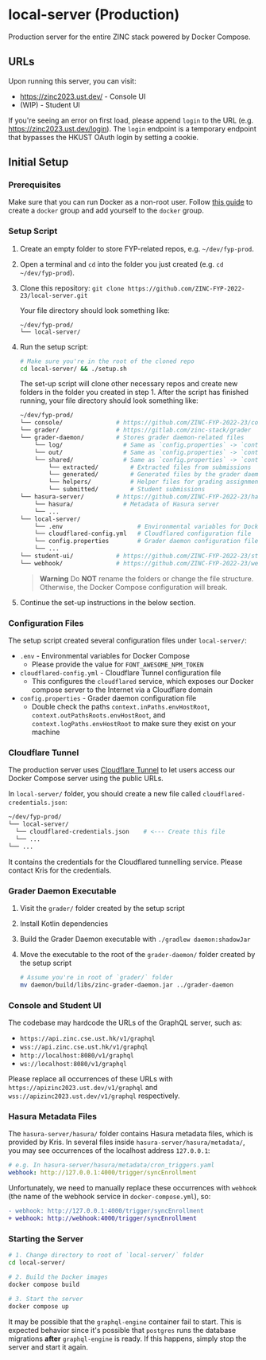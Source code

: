 # local-server (Production)

Production server for the entire ZINC stack powered by Docker Compose.

## URLs

Upon running this server, you can visit:

- https://zinc2023.ust.dev/ - Console UI
- (WIP) - Student UI

If you're seeing an error on first load, please append `login` to the URL (e.g. https://zinc2023.ust.dev/login). The `login` endpoint is a temporary endpoint that bypasses the HKUST OAuth login by setting a cookie.

## Initial Setup

### Prerequisites

Make sure that you can run Docker as a non-root user. Follow [this guide](https://docs.docker.com/engine/install/linux-postinstall/#manage-docker-as-a-non-root-user) to create a `docker` group and add yourself to the `docker` group.

### Setup Script

1. Create an empty folder to store FYP-related repos, e.g. `~/dev/fyp-prod`.
2. Open a terminal and `cd` into the folder you just created (e.g. `cd ~/dev/fyp-prod`).
3. Clone this repository: `git clone https://github.com/ZINC-FYP-2022-23/local-server.git`

   Your file directory should look something like:

   ```
   ~/dev/fyp-prod/
   └── local-server/
   ```

4. Run the setup script:

   ```sh
   # Make sure you're in the root of the cloned repo
   cd local-server/ && ./setup.sh
   ```

   The set-up script will clone other necessary repos and create new folders in the folder you created in step 1. After the script has
   finished running, your file directory should look something like:

   ```sh
   ~/dev/fyp-prod/
   └── console/               # https://github.com/ZINC-FYP-2022-23/console
   └── grader/                # https://gitlab.com/zinc-stack/grader
   └── grader-daemon/         # Stores grader daemon-related files
       └── log/                 # Same as `config.properties` -> `context.logPaths.envHostRoot`
       └── out/                 # Same as `config.properties` -> `context.outPathsRoots.envHostRoot`
       └── shared/              # Same as `config.properties` -> `context.inPaths.envHostRoot`
           └── extracted/         # Extracted files from submissions
           └── generated/         # Generated files by the grader daemon
           └── helpers/           # Helper files for grading assignments
           └── submitted/         # Student submissions
   └── hasura-server/         # https://github.com/ZINC-FYP-2022-23/hasura-server
       └── hasura/              # Metadata of Hasura server
       └── ...
   └── local-server/
       └── .env                     # Environmental variables for Docker Compose
       └── cloudflared-config.yml   # Cloudflared configuration file
       └── config.properties        # Grader daemon configuration file
       └── ...
   └── student-ui/            # https://github.com/ZINC-FYP-2022-23/student-ui
   └── webhook/               # https://github.com/ZINC-FYP-2022-23/webhook
   ```

   > **Warning**
   > Do **NOT** rename the folders or change the file structure. Otherwise, the Docker Compose configuration will break.

5. Continue the set-up instructions in the below section.

### Configuration Files

The setup script created several configuration files under `local-server/`:

- `.env` - Environmental variables for Docker Compose
  - Please provide the value for `FONT_AWESOME_NPM_TOKEN`
- `cloudflared-config.yml` - Cloudflare Tunnel configuration file
  - This configures the `cloudflared` service, which exposes our Docker compose server to the Internet via a Cloudflare domain
- `config.properties` - Grader daemon configuration file
  - Double check the paths `context.inPaths.envHostRoot`, `context.outPathsRoots.envHostRoot`, and `context.logPaths.envHostRoot` to make sure they exist on your machine

### Cloudflare Tunnel

The production server uses [Cloudflare Tunnel](https://developers.cloudflare.com/cloudflare-one/connections/connect-apps/) to let users access our Docker Compose server using the public URLs.

In `local-server/` folder, you should create a new file called `cloudflared-credentials.json`:

```sh
~/dev/fyp-prod/
└── local-server/
  └── cloudflared-credentials.json    # <--- Create this file
  └── ...
└── ...
```

It contains the credentials for the Cloudflared tunnelling service. Please contact Kris for the credentials.

### Grader Daemon Executable

1. Visit the `grader/` folder created by the setup script
2. Install Kotlin dependencies
3. Build the Grader Daemon executable with `./gradlew daemon:shadowJar`
4. Move the executable to the root of the `grader-daemon/` folder created by the setup script

   ```sh
   # Assume you're in root of `grader/` folder
   mv daemon/build/libs/zinc-grader-daemon.jar ../grader-daemon
   ```

### Console and Student UI

The codebase may hardcode the URLs of the GraphQL server, such as:

- `https://api.zinc.cse.ust.hk/v1/graphql`
- `wss://api.zinc.cse.ust.hk/v1/graphql`
- `http://localhost:8080/v1/graphql`
- `ws://localhost:8080/v1/graphql`

Please replace all occurrences of these URLs with `https://apizinc2023.ust.dev/v1/graphql` and `wss://apizinc2023.ust.dev/v1/graphql` respectively.

### Hasura Metadata Files

The `hasura-server/hasura/` folder contains Hasura metadata files, which is provided by Kris. In several files inside `hasura-server/hasura/metadata/`, you may see occurrences of the localhost address `127.0.0.1`:

```yaml
# e.g. In hasura-server/hasura/metadata/cron_triggers.yaml
webhook: http://127.0.0.1:4000/trigger/syncEnrollment
```

Unfortunately, we need to manually replace these occurrences with `webhook` (the name of the webhook service in `docker-compose.yml`), so:

```diff
- webhook: http://127.0.0.1:4000/trigger/syncEnrollment
+ webhook: http://webhook:4000/trigger/syncEnrollment
```

### Starting the Server

```sh
# 1. Change directory to root of `local-server/` folder
cd local-server/

# 2. Build the Docker images
docker compose build

# 3. Start the server
docker compose up
```

It may be possible that the `graphql-engine` container fail to start. This is expected behavior since it's possible that `postgres` runs the database migrations **after** `graphql-engine` is ready. If this happens, simply stop the server and start it again.
